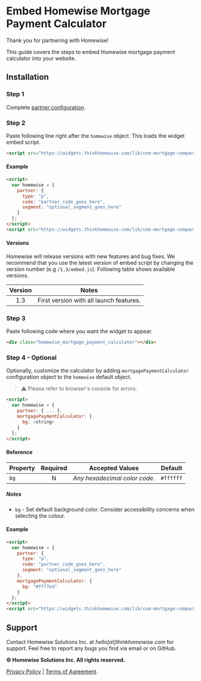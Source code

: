 # Embed Homewise Mortgage Payment Calculator
Thank you for partnering with Homewise!

This guide covers the steps to embed Homewise mortgage payment calculator into your website.

## Installation

### Step 1
Complete [partner configuration](../partner/configuration.md).

### Step 2
Paste following line right after the `homewise` object. This loads the widget embed script.

```html
<script src="https://widgets.thinkhomewise.com/lib/com-mortgage-comparison/1.3/embed.js"></script>
```

#### Example
```html
<script>
  var homewise = {
    partner: {
      type: "p",
      code: "partner_code_goes_here",
      segment: "optional_segment_goes_here"
    }
  };
</script>
<script src="https://widgets.thinkhomewise.com/lib/com-mortgage-comparison/1.3/embed.js"></script>
```

#### Versions
Homewise will release versions with new features and bug fixes. We recommend that you use the latest 
version of embed script by changing the version number (e.g `/1.3/embed.js`). Following table shows available versions.

| Version | Notes                                                                   |
|:-------:|-------------------------------------------------------------------------|
|   1.3   | First version with all launch features.                                 |


### Step 3
Paste following code where you want the widget to appear.
```html
<div class="homewise_mortgage_payment_calculator"></div>
```

### Step 4 - Optional
Optionally, customize the calculator by adding `mortgagePaymentCalculator` configuration object to the `homewise` 
default object.
> :warning: Please refer to browser's console for errors.

```html
<script>
  var homewise = {
    partner: { ... },
    mortgagePaymentCalculator: {
      bg: <string>
    }
  };
</script>
```

#### Reference
| Property       | Required | Accepted Values                                                        | Default                        |
|----------------|:--------:|------------------------------------------------------------------------|--------------------------------|
| `bg`           |    N     | *Any hexadecimal color code.*                                          | `#ffffff`                      |

##### Notes
* `bg` - Set default background color. Consider accessibility concerns when selecting the colour.

#### Example
```html
<script>
  var homewise = {
    partner: {
      type: "p",
      code: "partner_code_goes_here",
      segment: "optional_segment_goes_here"
    },
    mortgagePaymentCalculator: {
      bg: "#fff7ed"
    }
  };
</script>
<script src="https://widgets.thinkhomewise.com/lib/com-mortgage-comparison/1.3/embed.js"></script>
```

## Support
Contact Homewise Solutions Inc. at *hello[at]thinkhomewise.com* for support. Feel free to report any bugs you find via 
email or on GitHub.

**© Homewise Solutions Inc. All rights reserved.**

[Privacy Policy](https://thinkhomewise.com/page/privacy/) | [Terms of Agreement](https://thinkhomewise.com/page/term/).







